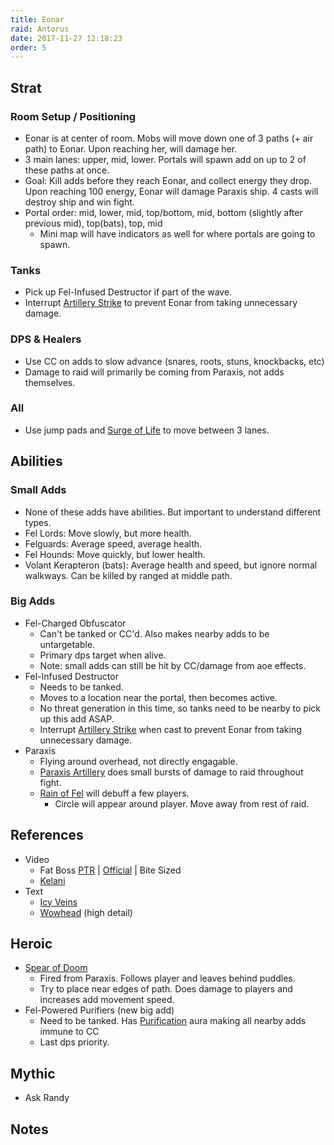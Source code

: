 ```yaml
---
title: Eonar
raid: Antorus
date: 2017-11-27 12:18:23
order: 5
---
```


## Strat
### Room Setup / Positioning
- Eonar is at center of room.  Mobs will move down one of 3 paths (+ air path) to Eonar.  Upon reaching her, will damage her.  
- 3 main lanes: upper, mid, lower.  Portals will spawn add on up to 2 of these paths at once.   
- Goal: Kill adds before they reach Eonar, and collect energy they drop.  Upon reaching 100 energy, Eonar will damage Paraxis ship.  4 casts will destroy ship and win fight.
- Portal order: mid, lower, mid, top/bottom, mid, bottom (slightly after previous mid), top(bats), top, mid
  - Mini map will have indicators as well for where portals are going to spawn.


### Tanks
- Pick up Fel-Infused Destructor if part of the wave.  
- Interrupt [Artillery Strike](http://www.wowhead.com/spell=246305) to prevent Eonar from taking unnecessary damage. 

### DPS & Healers
- Use CC on adds to slow advance (snares, roots, stuns, knockbacks, etc)  
- Damage to raid will primarily be coming from Paraxis, not adds themselves.  

### All
- Use jump pads and [Surge of Life](http://www.wowhead.com/spell=245781) to move between 3 lanes.

## Abilities
### Small Adds  
- None of these adds have abilities.  But important to understand different types.  
- Fel Lords: Move slowly, but more health.  
- Felguards: Average speed, average health.  
- Fel Hounds: Move quickly, but lower health.  
- Volant Kerapteron (bats):  Average health and speed, but ignore normal walkways.  Can be killed by ranged at middle path.  

### Big Adds   
- Fel-Charged Obfuscator
  - Can't be tanked or CC'd.  Also makes nearby adds to be untargetable.  
  - Primary dps target when alive.
  - Note: small adds can still be hit by CC/damage from aoe effects.  
- Fel-Infused Destructor  
  - Needs to be tanked.  
  - Moves to a location near the portal, then becomes active.  
  - No threat generation in this time, so tanks need to be nearby to pick up this add ASAP.  
  - Interrupt [Artillery Strike](http://www.wowhead.com/spell=246305) when cast to prevent Eonar from taking unnecessary damage.  
- Paraxis  
  - Flying around overhead, not directly engagable.  
  - [Paraxis Artillery](http://www.wowhead.com/spell=246313) does small bursts of damage to raid throughout fight.  
  - [Rain of Fel](http://www.wowhead.com/spell=248326) will debuff a few players.  
    - Circle will appear around player.  Move away from rest of raid.  
  
## References
- Video
  - Fat Boss [PTR](https://www.youtube.com/watch?v=TQ4o9kHEess&index=5&list=PLu3dsh6Bc2HXf2og3ie8L_Au-3tbxNlXD) | [Official](https://www.youtube.com/watch?v=YckJcL_avKY&index=5&list=PLu3dsh6Bc2HX8s-yU5vcUpkmTwtvNlw0U) | Bite Sized
  - [Kelani](https://www.youtube.com/watch?v=Brdh5i2PW9s&index=4&list=PL7W5-u3Vdf2I8N3T4bi50EQmDGIH3JKlw)
- Text
  - [Icy Veins](https://www.icy-veins.com/wow/eonar-the-life-binder-guide-for-antorus-the-burning-throne)
  - [Wowhead](http://www.wowhead.com/eonar-antorus-the-burning-throne-raid-strategy-guide) (high detail)

## Heroic
- [Spear of Doom](http://www.wowhead.com/spell=248861)  
  - Fired from Paraxis.  Follows player and leaves behind puddles.  
  - Try to place near edges of path.  Does damage to players and increases add movement speed.
- Fel-Powered Purifiers (new big add)
  - Need to be tanked. Has [Purification](http://www.wowhead.com/spell=250073) aura making all nearby adds immune to CC
  - Last dps priority.

## Mythic
- Ask Randy

## Notes